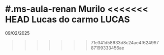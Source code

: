 #.ms-aula-renan
Murilo
<<<<<<< HEAD
Lucas do carmo
LUCAS
=======
09/02/2025
>>>>>>> 71e341d58633d8c24ae4f62499787199333456ae
